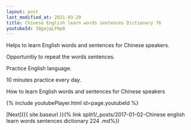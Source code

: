 ```yaml
---
layout: post
last_modified_at: 2021-03-29
title: Chinese English learn words sentences Dictionary 76 
youtubeId: 3QgajqLFHp0
---
```

 
 
Helps to learn English words and sentences for Chinese speakers.

Opportunitiy to repeat the words sentences. 

Practice English language. 
 
10 minutes practice every day. 
 
How to learn English words and sentences for Chinese speakers 
 
{% include youtubePlayer.html id=page.youtubeId %}
 
 
[Next]({{ site.baseurl }}{% link  split1/_posts/2017-01-02-Chinese english learn words sentences dictionary 224 .md%})
 

